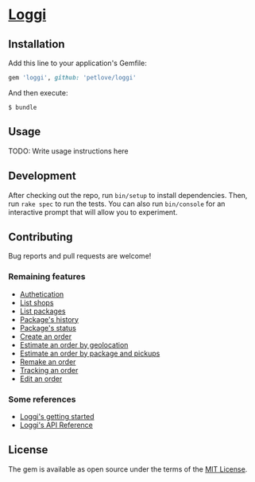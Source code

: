 # [Loggi](https://github.com/petlove/loggi-ruby)

## Installation

Add this line to your application's Gemfile:

```ruby
gem 'loggi', github: 'petlove/loggi'
```

And then execute:

    $ bundle

## Usage

TODO: Write usage instructions here

## Development

After checking out the repo, run `bin/setup` to install dependencies. Then, run `rake spec` to run the tests. You can also run `bin/console` for an interactive prompt that will allow you to experiment.

## Contributing

Bug reports and pull requests are welcome!

### Remaining features
- [Authetication](https://docs.api.loggi.com/reference/autorizacao#consultar-api-key)
- [List shops](https://docs.api.loggi.com/reference/lojas#listagem-de-lojas)
- [List packages](https://docs.api.loggi.com/reference/pacotes#listagem-de-pacotes)
- [Package's history](https://docs.api.loggi.com/reference/pacotes#historico-de-pacote)
- [Package's status](https://docs.api.loggi.com/reference/pacotes#status-dos-pacotes)
- [Create an order](https://docs.api.loggi.com/reference/pedidos#criacao-de-pedido)
- [Estimate an order by geolocation](https://docs.api.loggi.com/reference/pedidos#estimar-precos-de-pedido)
- [Estimate an order by package and pickups](https://docs.api.loggi.com/reference/pedidos#estimativa-com-endereco)
- [Remake an order](https://docs.api.loggi.com/reference/pedidos#refazer-um-pedido)
- [Tracking an order](https://docs.api.loggi.com/reference/pedidos#buscar-um-pedido)
- [Edit an order](https://docs.api.loggi.com/reference/pedidos#edi%C3%A7%C3%A3o-de-pedido)

### Some references
- [Loggi's getting started](https://docs.api.loggi.com/docs/getting-started)
- [Loggi's API Reference](https://docs.api.loggi.com/reference/autorizacao)

## License

The gem is available as open source under the terms of the [MIT License](https://opensource.org/licenses/MIT).
